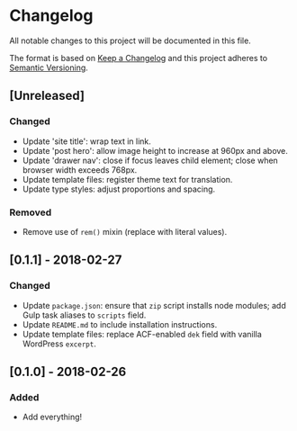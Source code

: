 # Changelog
All notable changes to this project will be documented in this file.

The format is based on [Keep a Changelog](http://keepachangelog.com/) and this project adheres to [Semantic Versioning](http://semver.org/).

## [Unreleased]
### Changed
- Update 'site title': wrap text in link.
- Update 'post hero': allow image height to increase at 960px and above.
- Update 'drawer nav': close if focus leaves child element; close when browser width exceeds 768px.
- Update template files: register theme text for translation.
- Update type styles: adjust proportions and spacing.

### Removed
- Remove use of `rem()` mixin (replace with literal values).

## [0.1.1] - 2018-02-27
### Changed
- Update `package.json`: ensure that `zip` script installs node modules; add Gulp task aliases to `scripts` field.
- Update `README.md` to include installation instructions.
- Update template files: replace ACF-enabled `dek` field with vanilla WordPress `excerpt`.

## [0.1.0] - 2018-02-26
### Added
- Add everything!
